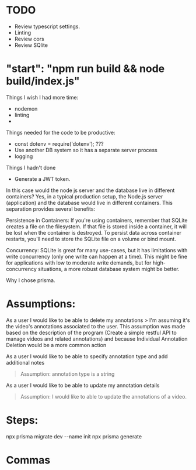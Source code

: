 # TODO
- Review typescript settings.
- Linting
- Review cors
- Review SQlite

# "start": "npm run build && node build/index.js"

Things I wish I had more time:
- nodemon
- linting
- 

Things needed for the code to be productive:
- const dotenv = require('dotenv'); ???
- Use another DB system so it has a separate server process
- logging

Things I hadn't done
- Generate a JWT token.

In this case would the node js server and the database live in different containers?
Yes, in a typical production setup, the Node.js server (application) and the database would live in different containers. This separation provides several benefits:

Persistence in Containers: If you're using containers, remember that SQLite creates a file on the filesystem. If that file is stored inside a container, it will be lost when the container is destroyed. To persist data across container restarts, you'll need to store the SQLite file on a volume or bind mount.

Concurrency: SQLite is great for many use-cases, but it has limitations with write concurrency (only one write can happen at a time). This might be fine for applications with low to moderate write demands, but for high-concurrency situations, a more robust database system might be better.


Why I chose prisma.

# Assumptions:
As a user I would like to be able to delete my annotations > I'm assuming it's the video's annotations associated to the user.
This assumption was made based on the description of the program (Create a simple restful API to manage videos and related annotations) and because Individual Annotation Deletion would be a more common action

As a user I would like to be able to specify annotation type and add additional notes
> Assumption: annotation type is a string

As a user I would like to be able to update my annotation details
> Assumption: I would like to able to update the annotations of a video.



# Steps:
npx prisma migrate dev --name init
npx prisma generate


# Commas
